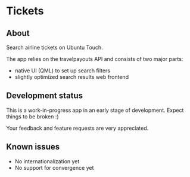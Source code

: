# Tickets
## About
Search airline tickets on Ubuntu Touch.

The app relies on the travelpayouts API and consists of two major parts:

* native UI (QML) to set up search filters 
* slightly optimized search results web frontend

## Development status
This is a work-in-progress app in an early stage of development. Expect things to be broken :)

Your feedback and feature requests are very appreciated.

## Known issues

* No internationalization yet
* No support for convergence yet
